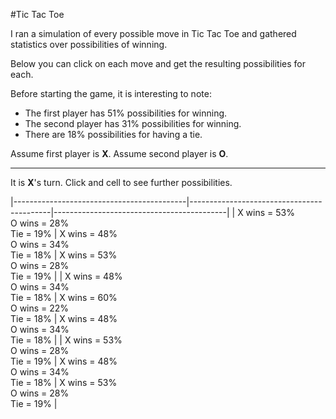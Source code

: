 #Tic Tac Toe

I ran a simulation of every possible move in Tic Tac Toe and gathered statistics over possibilities of winning.

Below you can click on each move and get the resulting possibilities for each.

Before starting the game, it is interesting to note:

* The first player has 51% possibilities for winning.
* The second player has 31% possibilities for winning.
* There are 18% possibilities for having a tie.

Assume first player is **X**. Assume second player is **O**.

---

It is **X**'s turn. Click and cell to see further possibilities.

|-------------------------------------------|-------------------------------------------|-------------------------------------------|
| X wins = 53%<br>O wins = 28%<br>Tie = 19% | X wins = 48%<br>O wins = 34%<br>Tie = 18% | X wins = 53%<br>O wins = 28%<br>Tie = 19% |
| X wins = 48%<br>O wins = 34%<br>Tie = 18% | X wins = 60%<br>O wins = 22%<br>Tie = 18% | X wins = 48%<br>O wins = 34%<br>Tie = 18% |
| X wins = 53%<br>O wins = 28%<br>Tie = 19% | X wins = 48%<br>O wins = 34%<br>Tie = 18% | X wins = 53%<br>O wins = 28%<br>Tie = 19% |
